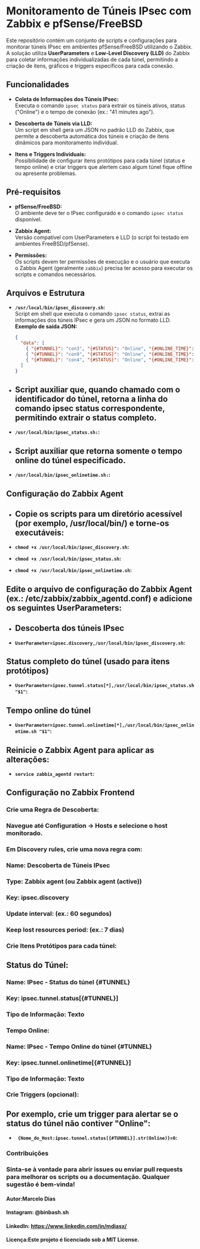 # Monitoramento de Túneis IPsec com Zabbix e pfSense/FreeBSD

Este repositório contém um conjunto de scripts e configurações para monitorar túneis IPsec em ambientes pfSense/FreeBSD utilizando o Zabbix. A solução utiliza **UserParameters** e **Low-Level Discovery (LLD)** do Zabbix para coletar informações individualizadas de cada túnel, permitindo a criação de itens, gráficos e triggers específicos para cada conexão.

## Funcionalidades

- **Coleta de Informações dos Túneis IPsec:**  
  Executa o comando `ipsec status` para extrair os túneis ativos, status ("Online") e o tempo de conexão (ex.: "41 minutes ago").

- **Descoberta de Túneis via LLD:**  
  Um script em shell gera um JSON no padrão LLD do Zabbix, que permite a descoberta automática dos túneis e criação de itens dinâmicos para monitoramento individual.

- **Itens e Triggers Individuais:**  
  Possibilidade de configurar itens protótipos para cada túnel (status e tempo online) e criar triggers que alertem caso algum túnel fique offline ou apresente problemas.

## Pré-requisitos

- **pfSense/FreeBSD:**  
  O ambiente deve ter o IPsec configurado e o comando `ipsec status` disponível.

- **Zabbix Agent:**  
  Versão compatível com UserParameters e LLD (o script foi testado em ambientes FreeBSD/pfSense).

- **Permissões:**  
  Os scripts devem ter permissões de execução e o usuário que executa o Zabbix Agent (geralmente `zabbix`) precisa ter acesso para executar os scripts e comandos necessários.

## Arquivos e Estrutura

- **`/usr/local/bin/ipsec_discovery.sh`:**  
  Script em shell que executa o comando `ipsec status`, extrai as informações dos túneis IPsec e gera um JSON no formato LLD.  
  **Exemplo de saída JSON:**
  ```json
  {
    "data": [
      { "{#TUNNEL}": "con3", "{#STATUS}": "Online", "{#ONLINE_TIME}": "41 minutes ago" },
      { "{#TUNNEL}": "con9", "{#STATUS}": "Online", "{#ONLINE_TIME}": "11 minutes ago" },
      { "{#TUNNEL}": "con4", "{#STATUS}": "Online", "{#ONLINE_TIME}": "6 hours ago" }
    ]
  }

- ## Script auxiliar que, quando chamado com o identificador do túnel, retorna a linha do comando ipsec status correspondente, permitindo extrair o status completo.
- **`/usr/local/bin/ipsec_status.sh:`:**

- ## Script auxiliar que retorna somente o tempo online do túnel especificado.
- **`/usr/local/bin/ipsec_onlinetime.sh:`:**

## Configuração do Zabbix Agent
- ## Copie os scripts para um diretório acessível (por exemplo, /usr/local/bin/) e torne-os executáveis:

- **`chmod +x /usr/local/bin/ipsec_discovery.sh`:**
- **`chmod +x /usr/local/bin/ipsec_status.sh`:**
- **`chmod +x /usr/local/bin/ipsec_onlinetime.sh`:**

## Edite o arquivo de configuração do Zabbix Agent (ex.: /etc/zabbix/zabbix_agentd.conf) e adicione os seguintes UserParameters:

- ## Descoberta dos túneis IPsec
- **`UserParameter=ipsec.discovery,/usr/local/bin/ipsec_discovery.sh`:**

## Status completo do túnel (usado para itens protótipos)
- **`UserParameter=ipsec.tunnel.status[*],/usr/local/bin/ipsec_status.sh "$1"`:**

## Tempo online do túnel
- **`UserParameter=ipsec.tunnel.onlinetime[*],/usr/local/bin/ipsec_onlinetime.sh "$1"`:**

## Reinicie o Zabbix Agent para aplicar as alterações:
- **`service zabbix_agentd restart`:**

## Configuração no Zabbix Frontend
### Crie uma Regra de Descoberta:

### Navegue até Configuration → Hosts e selecione o host monitorado.
### Em Discovery rules, crie uma nova regra com:
### Name: Descoberta de Túneis IPsec
### Type: Zabbix agent (ou Zabbix agent (active))
### Key: ipsec.discovery
### Update interval: (ex.: 60 segundos)
### Keep lost resources period: (ex.: 7 dias)
### Crie Itens Protótipos para cada túnel:

## Status do Túnel:
### Name: IPsec - Status do túnel {#TUNNEL}
### Key: ipsec.tunnel.status[{#TUNNEL}]
### Tipo de Informação: Texto
### Tempo Online:
### Name: IPsec - Tempo Online do túnel {#TUNNEL}
### Key: ipsec.tunnel.onlinetime[{#TUNNEL}]
### Tipo de Informação: Texto
### Crie Triggers (opcional):

## Por exemplo, crie um trigger para alertar se o status do túnel não contiver "Online":

- **` {Nome_do_Host:ipsec.tunnel.status[{#TUNNEL}].str(Online)}=0`:**


### Contribuições
### Sinta-se à vontade para abrir issues ou enviar pull requests para melhorar os scripts ou a documentação. Qualquer sugestão é bem-vinda!

#### Autor:Marcelo Dias
#### Instagram: @binbash.sh
#### LinkedIn: https://www.linkedin.com/in/mdiasx/

#### Licença:Este projeto é licenciado sob a MIT License.

